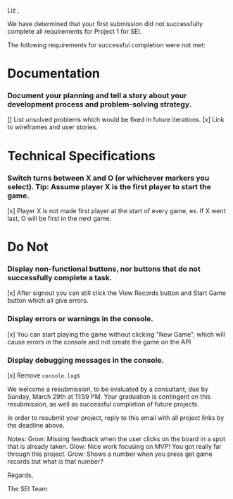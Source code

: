 Liz ,

We have determined that your first submission did not successfully complete all requirements for Project 1 for SEI.

The following requirements for successful completion were not met:


# Documentation

### Document your planning and tell a story about your development process and problem-solving strategy.
[] List unsolved problems which would be fixed in future iterations.
[x] Link to wireframes and user stories.

# Technical Specifications
### Switch turns between X and O (or whichever markers you select). Tip: Assume player X is the first player to start the game.
[x] Player X is not made first player at the start of every game, ex. If X went last, O will be first in the next game.

# Do Not

### Display non-functional buttons, nor buttons that do not successfully complete a task.
[x] After signout you can still click the View Records button and Start Game button which all give errors.

### Display errors or warnings in the console.
[x] You can start playing the game without clicking "New Game", which will cause errors in the console and not create the game on the API

### Display debugging messages in the console.
[x] Remove `console.log`s


We welcome a resubmission, to be evaluated by a consultant, due by Sunday, March 29th at 11:59 PM. Your graduation is contingent on this resubmission, as well as successful completion of future projects.

In order to resubmit your project, reply to this email with all project links by the deadline above.

Notes:
Grow: Missing feedback when the user clicks on the board in a spot that is already taken.
Glow: Nice work focusing on MVP! You got really far through this project.
Grow: Shows a number when you press get game records but what is that number?

Regards,

The SEI Team

